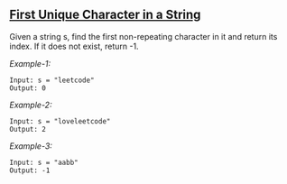 ## [First Unique Character in a String](https://leetcode.com/problems/first-unique-character-in-a-string/)

Given a string s, find the first non-repeating character in it and return its index. If it does not exist, return -1.

*Example-1:*
```
Input: s = "leetcode"
Output: 0
```

*Example-2:*
```
Input: s = "loveleetcode"
Output: 2
```

*Example-3:*
```
Input: s = "aabb"
Output: -1
```